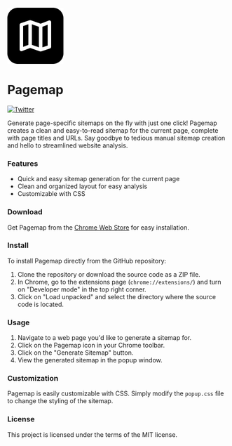 <p align="left">
  <img src="icon128.png" alt="Pagemap Icon">
</p>

# Pagemap

[![Twitter](https://img.shields.io/twitter/url/https/twitter.com/willgibs.svg?style=social&label=Follow%20%40willgibs)](https://twitter.com/willgibs)

Generate page-specific sitemaps on the fly with just one click! Pagemap creates a clean and easy-to-read sitemap for the current page, complete with page titles and URLs. Say goodbye to tedious manual sitemap creation and hello to streamlined website analysis.

### Features
- Quick and easy sitemap generation for the current page
- Clean and organized layout for easy analysis
- Customizable with CSS

### Download
Get Pagemap from the [Chrome Web Store](https://chrome.google.com/webstore/detail/pagemap/cpopjdbnbdonlijnphfedlgpkbmecjbj) for easy installation.

### Install
To install Pagemap directly from the GitHub repository:
1. Clone the repository or download the source code as a ZIP file.
2. In Chrome, go to the extensions page (`chrome://extensions/`) and turn on "Developer mode" in the top right corner.
3. Click on "Load unpacked" and select the directory where the source code is located.

### Usage
1. Navigate to a web page you'd like to generate a sitemap for.
2. Click on the Pagemap icon in your Chrome toolbar.
3. Click on the "Generate Sitemap" button.
4. View the generated sitemap in the popup window.

### Customization
Pagemap is easily customizable with CSS. Simply modify the `popup.css` file to change the styling of the sitemap.

### License
This project is licensed under the terms of the MIT license.
